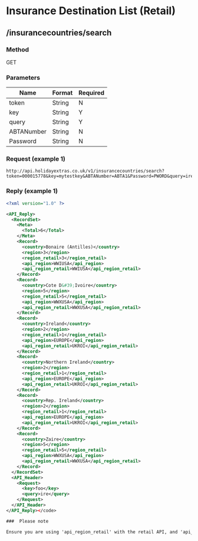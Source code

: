 # Insurance Destination List (Retail)

## /insurancecountries/search

### Method

GET

### Parameters

 | Name       | Format | Required | 
 | ----       | ------ | -------- | 
 | token      | String | N        | 
 | key        | String | Y        | 
 | query      | String | Y        | 
 | ABTANumber | String | N        | 
 | Password   | String | N        | 

### Request (example 1)

```
http://api.holidayextras.co.uk/v1/insurancecountries/search?token=000015778&key=mytestkey&ABTANumber=ABTA1&Password=PWORD&query=ire
```


### Reply (example 1)

```xml
<?xml version="1.0" ?>

<API_Reply>
  <RecordSet>
    <Meta>
      <Total>6</Total>
    </Meta>
    <Record>
      <country>Bonaire (Antilles)</country>
      <region>3</region>
      <region_retail>3</region_retail>
      <api_region>WWIUSA</api_region>
      <api_region_retail>WWIUSA</api_region_retail>
    </Record>
    <Record>
      <country>Cote D&#39;Ivoire</country>
      <region>5</region>
      <region_retail>5</region_retail>
      <api_region>WWXUSA</api_region>
      <api_region_retail>WWXUSA</api_region_retail>
    </Record>
    <Record>
      <country>Ireland</country>
      <region>2</region>
      <region_retail>1</region_retail>
      <api_region>EUROPE</api_region>
      <api_region_retail>UKROI</api_region_retail>
    </Record>
    <Record>
      <country>Northern Ireland</country>
      <region>2</region>
      <region_retail>1</region_retail>
      <api_region>EUROPE</api_region>
      <api_region_retail>UKROI</api_region_retail>
    </Record>
    <Record>
      <country>Rep. Ireland</country>
      <region>2</region>
      <region_retail>1</region_retail>
      <api_region>EUROPE</api_region>
      <api_region_retail>UKROI</api_region_retail>
    </Record>
    <Record>
      <country>Zaire</country>
      <region>5</region>
      <region_retail>5</region_retail>
      <api_region>WWXUSA</api_region>
      <api_region_retail>WWXUSA</api_region_retail>
    </Record>
  </RecordSet>
  <API_Header>
    <Request>
      <key>foo</key>
      <query>ire</query>
    </Request>
  </API_Header>
</API_Reply></code>

###  Please note

Ensure you are using 'api_region_retail' with the retail API, and 'api_region' otherwise. As you can see above sometimes the values will differ, and using the wrong one could result in quoting incorrect premiums.
